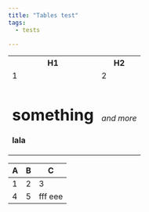 ```yaml
---
title: "Tables test"
tags:
  - tests

---
```

<table>
<tr>
<th>H1</th>
<th>H2</th>
</tr>
<tr>
<td>1</td>
<td>2</td>
</tr>
<tr>
<td>
  
# something

**lala**

</td>
<td>
  
  *and more*
  
</td>
</tr>
</table>  


| A    | B  | C            |
| ---- | -- | -------------|
| 1 | 2 | 3|
|4 |5|fff eee|
